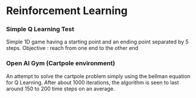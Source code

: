 # Reinforcement Learning  

### Simple Q Learning Test

Simple 1D game having a starting point and an ending point separated by 5 steps. Objective : reach from one end to the other end

### Open AI Gym (Cartpole environment)

An attempt to solve the cartpole problem simply using the bellman equation for Q Learning. After about 1000 iterations, the algorithm is seen to last around 150 to 200 time steps on an average.
